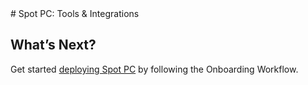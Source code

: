 <meta name="robots" content="noindex">
# Spot PC: Tools & Integrations

## What’s Next?

Get started [deploying Spot PC](spot-pc/getting-started/onboarding-workflow) by following the Onboarding Workflow.
